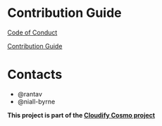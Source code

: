 # Contribution Guide

[Code of Conduct](./CODE_OF_CONDUCT.md)

[Contribution Guide](./development/DEVELOPMENT.md)

# Contacts

- @rantav
- @niall-byrne

__This project is part of the [Cloudify Cosmo project](https://github.com/CloudifySource/)__

